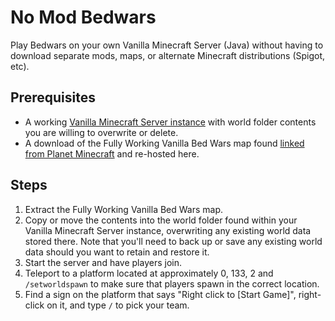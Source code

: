 # No Mod Bedwars

Play Bedwars on your own Vanilla Minecraft Server (Java) without having to download separate mods, maps, or alternate Minecraft distributions (Spigot, etc).

## Prerequisites

* A working [Vanilla Minecraft Server instance](https://www.minecraft.net/en-us/download/server) with world folder contents you are willing to overwrite or delete.
* A download of the Fully Working Vanilla Bed Wars map found [linked from Planet Minecraft](https://www.planetminecraft.com/project/fully-working-vanilla-bed-wars-no-mods/) and re-hosted here.

## Steps

1. Extract the Fully Working Vanilla Bed Wars map.
2. Copy or move the contents into the world folder found within your Vanilla Minecraft Server instance, overwriting any existing world data stored there.  Note that you'll need to back up or save any existing world data should you want to retain and restore it.
3. Start the server and have players join.
4. Teleport to a platform located at approximately 0, 133, 2 and `/setworldspawn` to make sure that players spawn in the correct location.
5. Find a sign on the platform that says "Right click to \[Start Game\]", right-click on it, and type `/` to pick your team.
